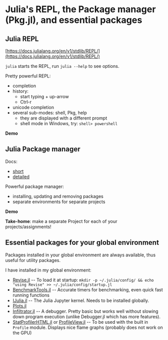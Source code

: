 <!--This file was generated, do not modify it.-->
# Julia's REPL, the Package manager (Pkg.jl), and essential packages

## Julia REPL

[https://docs.julialang.org/en/v1/stdlib/REPL/](https://docs.julialang.org/en/v1/stdlib/REPL/)

`julia` starts the REPL, run `julia --help` to see options.

Pretty powerful REPL:
- completion
- history:
  - start typing + up-arrow
  - Ctrl-r
- unicode completion
- several sub-modes: shell, Pkg, help
  - they are displayed with a different prompt
  - shell mode in Windows, try: `shell> powershell`

**Demo**

## Julia Package manager

Docs:
- [short](https://docs.julialang.org/en/v1/stdlib/Pkg/)
- [detailed](https://pkgdocs.julialang.org/v1/)

Powerful package manager:
- installing, updating and removing packages
- separate environments for separate projects

**Demo**

**Take-home**: make a separate Project for each of your projects/assignments!

## Essential packages for your global environment

Packages installed in your global environment are always available, thus useful for utility packages.

I have installed in my global environment:
- [Revise.jl](https://github.com/timholy/Revise.jl) --
  To load it at startup: `mkdir -p ~/.julia/config/ && echo "using Revise" >> ~/.julia/config/startup.jl`
- [BenchmarkTools.jl](https://github.com/timholy/Revise.jl) --
  Accurate timers for benchmarking, even quick fast running functions
- [IJulia.jl](https://github.com/JuliaLang/IJulia.jl) --
  The Julia Jupyter kernel.  Needs to be installed globally.
- [Plots.jl](https://github.com/JuliaPlots/Plots.jl)
- [Infiltrator.jl](https://github.com/JuliaPlots/Plots.jl) --
  A debugger.  Pretty basic but works well without slowing down program execution (unlike Debugger.jl which has more features).
- [StatProfilerHTML.jl](https://github.com/tkluck/StatProfilerHTML.jl) or [ProfileView.jl](https://github.com/timholy/ProfileView.jl/) --
  To be used with the built in `Profile` module.  Displays nice flame graphs (probably does not work on the GPU)

